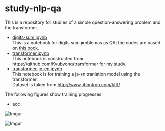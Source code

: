 # study-nlp-qa

This is a repository for studies of a simple question-answering problem and the transformer.

- [digits-sum.ipynb](https://github.com/yoheikikuta/study-nlp-qa/blob/master/digits-sum.ipynb)  
  This is a notebook for digits sum problemas as QA; the codes are based on [this book](https://www.amazon.co.jp/%E8%A9%B3%E8%A7%A3-%E3%83%87%E3%82%A3%E3%83%BC%E3%83%97%E3%83%A9%E3%83%BC%E3%83%8B%E3%83%B3%E3%82%B0-TensorFlow%E3%83%BBKeras%E3%81%AB%E3%82%88%E3%82%8B%E6%99%82%E7%B3%BB%E5%88%97%E3%83%87%E3%83%BC%E3%82%BF%E5%87%A6%E7%90%86-%E5%B7%A3%E7%B1%A0-%E6%82%A0%E8%BC%94/dp/4839962510).
- [transformer.ipynb](https://github.com/yoheikikuta/study-nlp-qa/blob/master/transformer.ipynb)  
  This notebook is constructed from https://github.com/Kyubyong/transformer for my study.
- [transformer-jp-en.ipynb](https://github.com/yoheikikuta/study-nlp-qa/blob/master/transformer-jp-en.ipynb)  
  This notebook is for training a ja-en tranlation model using the transformer.  
  Dataset is taken from http://www.phontron.com/kftt/ .

The following figures show training progresses:

- acc

![Imgur](https://imgur.com/h9iXY86.png)

![Imgur](https://imgur.com/V5q0ESo.png)
